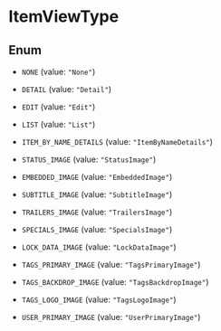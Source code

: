 

# ItemViewType

## Enum


* `NONE` (value: `"None"`)

* `DETAIL` (value: `"Detail"`)

* `EDIT` (value: `"Edit"`)

* `LIST` (value: `"List"`)

* `ITEM_BY_NAME_DETAILS` (value: `"ItemByNameDetails"`)

* `STATUS_IMAGE` (value: `"StatusImage"`)

* `EMBEDDED_IMAGE` (value: `"EmbeddedImage"`)

* `SUBTITLE_IMAGE` (value: `"SubtitleImage"`)

* `TRAILERS_IMAGE` (value: `"TrailersImage"`)

* `SPECIALS_IMAGE` (value: `"SpecialsImage"`)

* `LOCK_DATA_IMAGE` (value: `"LockDataImage"`)

* `TAGS_PRIMARY_IMAGE` (value: `"TagsPrimaryImage"`)

* `TAGS_BACKDROP_IMAGE` (value: `"TagsBackdropImage"`)

* `TAGS_LOGO_IMAGE` (value: `"TagsLogoImage"`)

* `USER_PRIMARY_IMAGE` (value: `"UserPrimaryImage"`)




